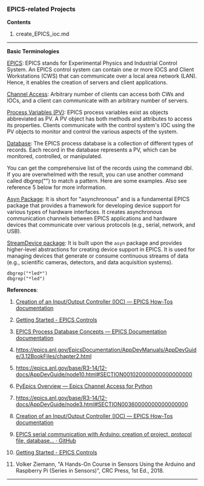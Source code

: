 ### EPICS-related Projects

**Contents**

1. create_EPICS_ioc.md

***

**Basic Terminologies**

<u>EPICS</u>: EPICS stands for Experimental Physics and Industrial Control System. An EPICS control system can contain one or more IOCS and Client Workstations (CWS) that can communicate over a local area network (LAN). Hence, it enables the creation of servers and client applications.

<u>Channel Access</u>: Arbitrary number of clients can access both CWs and IOCs, and a client can communicate with an arbitrary number of servers.

<u>Process Variables (PV)</u>: EPICS process variables exist as objects abbreviated as PV. A PV object has both methods and attributes to access its properties. Clients communicate with the control system's IOC using the PV objects to monitor and control the various aspects of the system. 

<u>Database</u>: The EPICS process database is a collection of different types of records. Each record in the database represents a PV, which can be monitored, controlled, or manipulated. 

You can get the comprehensive list of the records using the command dbl. If you are overwhelmed with the result, you can use another command called dbgrep("<pattern>") to match a pattern. Here are some examples. Also see reference 5 below for more information.

<u>Asyn Package</u>: It is short for "asynchronous" and is a fundamental EPICS package that provides a framework for developing device support for various types of hardware interfaces. It creates asynchronous communication channels between EPICS applications and hardware devices that communicate over various protocols (e.g., serial, network, and USB). 

<u>StreamDevice package</u>: It is built upon the `asyn` package and provides higher-level abstractions for creating device support in EPICS. It is used for managing devices that generate or consume continuous streams of data (e.g., scientific cameras, detectors, and data acquisition systems).

```
dbgrep("*led*")
dbgrep("*led")
```

**References**:

1. [Creation of an Input/Output Controller (IOC) &mdash; EPICS How-Tos documentation](https://docs.epics-controls.org/projects/how-tos/en/latest/getting-started/creating-ioc.html)

2. [Getting Started - EPICS Controls](https://epics-controls.org/resources-and-support/documents/getting-started/)

3. [EPICS Process Database Concepts &mdash; EPICS Documentation documentation](https://docs.epics-controls.org/en/latest/guides/EPICS_Process_Database_Concepts.html#database-links-to-passive-record)

4. https://epics.anl.gov/EpicsDocumentation/AppDevManuals/AppDevGuide/3.12BookFiles/chapter2.html

5. https://epics.anl.gov/base/R3-14/12-docs/AppDevGuide/node10.html#SECTION001020000000000000000

6. [PyEpics Overview &#8212; Epics Channel Access for Python](https://pyepics.github.io/pyepics/overview.html#quick-start)

7. https://epics.anl.gov/base/R3-14/12-docs/AppDevGuide/node3.html#SECTION00360000000000000000

8. [Creation of an Input/Output Controller (IOC) &mdash; EPICS How-Tos documentation](https://docs.epics-controls.org/projects/how-tos/en/latest/getting-started/creating-ioc.html)

9. [EPICS serial communication with Arduino: creation of project, protocol file, database... · GitHub](https://gist.github.com/inigoalonso/99d9076c672661a4b821)

10. [Getting Started - EPICS Controls](https://epics-controls.org/resources-and-support/documents/getting-started/)

11. Volker Ziemann, "A Hands-On Course in Sensors Using the Arduino and Raspberry Pi (Series in Sensors)", CRC Press, 1st Ed., 2018.

***